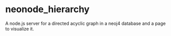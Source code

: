 # neonode_hierarchy
A node.js server for a directed acyclic graph in a neoj4 database and a page to visualize it.
